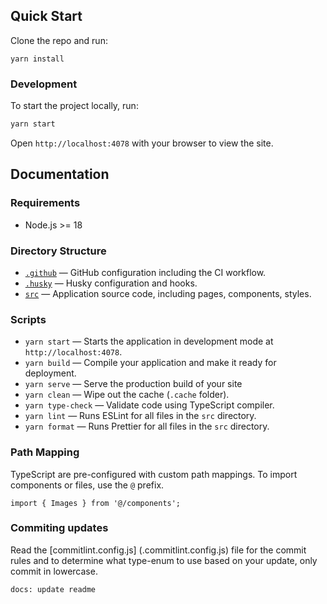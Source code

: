## Quick Start

Clone the repo and run:

```
yarn install

```

### Development

To start the project locally, run:

```bash
yarn start
```

Open `http://localhost:4078` with your browser to view the site.

## Documentation

### Requirements

- Node.js >= 18

### Directory Structure

- [`.github`](.github) — GitHub configuration including the CI workflow.<br>
- [`.husky`](.husky) — Husky configuration and hooks.<br>
- [`src`](./src) — Application source code, including pages, components, styles.

### Scripts

- `yarn start` — Starts the application in development mode at `http://localhost:4078`.
- `yarn build` — Compile your application and make it ready for deployment.
- `yarn serve` — Serve the production build of your site
- `yarn clean` — Wipe out the cache (`.cache` folder).
- `yarn type-check` — Validate code using TypeScript compiler.
- `yarn lint` — Runs ESLint for all files in the `src` directory.
- `yarn format` — Runs Prettier for all files in the `src` directory.

### Path Mapping

TypeScript are pre-configured with custom path mappings. To import components or files, use the `@` prefix.

```tsx
import { Images } from '@/components';

```

### Commiting updates

Read the [commitlint.config.js] (.commitlint.config.js) file for the commit rules and to determine what type-enum to use based on your update, only commit in lowercase.

```
docs: update readme

```